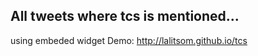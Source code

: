 ## All tweets where tcs is mentioned... 

using embeded widget Demo: <http://lalitsom.github.io/tcs>
